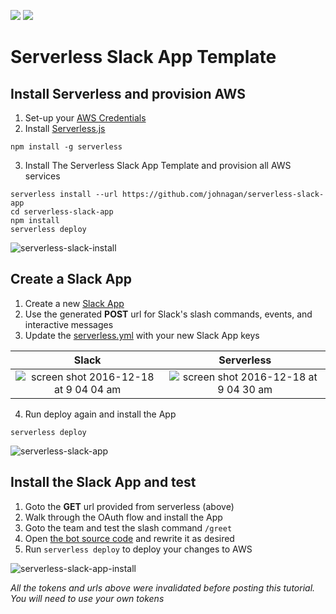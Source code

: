 ![](https://camo.githubusercontent.com/547c6da94c16fedb1aa60c9efda858282e22834f/687474703a2f2f7075626c69632e7365727665726c6573732e636f6d2f6261646765732f76332e737667) ![](https://camo.githubusercontent.com/d59450139b6d354f15a2252a47b457bb2cc43828/68747470733a2f2f696d672e736869656c64732e696f2f6e706d2f6c2f7365727665726c6573732e737667)

# Serverless Slack App Template

## Install Serverless and provision AWS
1. Set-up your [AWS Credentials](./docs/providers/aws/guide/credentials.md)
2. Install [Serverless.js](https://serverless.com)

  ```
  npm install -g serverless
  ```
3. Install The Serverless Slack App Template and provision all AWS services

  ```
  serverless install --url https://github.com/johnagan/serverless-slack-app
  cd serverless-slack-app
  npm install
  serverless deploy
  ```
  ![serverless-slack-install](https://cloud.githubusercontent.com/assets/35968/21295095/49631b60-c502-11e6-9043-715fefb180df.gif)

## Create a Slack App
1. Create a new [Slack App](https://api.slack.com/apps/new)
2. Use the generated **POST** url for Slack's slash commands, events, and interactive messages
3. Update the [serverless.yml](serverless.yml) with your new Slack App keys

Slack | Serverless
:---:|:---:
![screen shot 2016-12-18 at 9 04 04 am](https://cloud.githubusercontent.com/assets/35968/21295094/49605452-c502-11e6-9d19-96680cd39858.png) | ![screen shot 2016-12-18 at 9 04 30 am](https://cloud.githubusercontent.com/assets/35968/21295097/49707ac6-c502-11e6-8a4d-ec2f35a1e744.png)

4. Run deploy again and install the App
  
  ```
  serverless deploy
  ```
  ![serverless-slack-app](https://cloud.githubusercontent.com/assets/35968/21295093/495c9b32-c502-11e6-95c4-86e0acc95296.gif)


## Install the Slack App and test
1. Goto the **GET** url provided from serverless (above)
2. Walk through the OAuth flow and install the App
3. Goto the team and test the slash command `/greet`
4. Open [the bot source code](src/index.js) and rewrite it as desired
5. Run `serverless deploy` to deploy your changes to AWS

![serverless-slack-app-install](https://cloud.githubusercontent.com/assets/35968/21295096/49648982-c502-11e6-912f-c287b82da3a1.gif)

_All the tokens and urls above were invalidated before posting this tutorial. You will need to use your own tokens_
